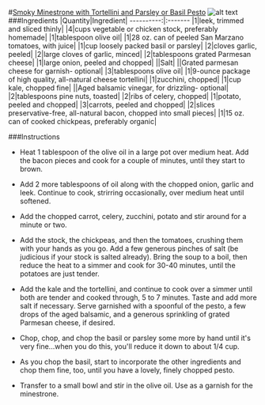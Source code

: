 #[Smoky Minestrone with Tortellini and Parsley or Basil Pesto](http://food52.com/recipes/4661-smoky-minestrone-with-tortellini-and-parsley-or-basil-pesto)
![alt text](https://images.food52.com/HlYDq1vAUhUva2GfcR0s8stnqBw=/753x502/17db38e1-ee3f-42a5-851e-8cd7c623ce35--052510F_415.JPG)
###Ingredients
|Quantity|Ingredient|
----------:|:-------
|1|leek, trimmed and sliced thinly|
|4|cups vegetable or chicken stock, preferably homemade|
|1|tablespoon olive oil|
|1|28 oz. can of peeled San Marzano tomatoes, with juice|
|1|cup loosely packed basil or parsley|
|2|cloves garlic, peeled|
|2|large cloves of garlic, minced|
|2|tablespoons grated Parmesan cheese|
|1|large onion, peeled and chopped|
||Salt|
||Grated parmesan cheese for garnish- optional|
|3|tablespoons olive oil|
|1|9-ounce package of high quality, all-natural cheese tortellini|
|1|zucchini, chopped|
|1|cup kale, chopped fine|
||Aged balsamic vinegar, for drizzling- optional|
|2|tablespoons pine nuts, toasted|
|2|ribs of celery, chopped|
|1|potato, peeled and chopped|
|3|carrots, peeled and chopped|
|2|slices preservative-free, all-natural bacon, chopped into small pieces|
|1|15 oz. can of cooked chickpeas, preferably organic|

###Instructions

* Heat 1 tablespoon of the olive oil in a large pot over medium heat. Add the bacon pieces and cook for a couple of minutes, until they start to brown.

* Add 2 more tablespoons of oil along with the chopped onion, garlic and leek. Continue to cook, strirring occasionally, over medium heat until softened.

* Add the chopped carrot, celery, zucchini, potato and stir around for a minute or two.

* Add the stock, the chickpeas, and then the tomatoes, crushing them with your hands as you go. Add a few generous pinches of salt (be judicious if your stock is salted already). Bring the soup to a boil, then reduce the heat to a simmer and cook for 30-40 minutes, until the potatoes are just tender.

* Add the kale and the tortellini, and continue to cook over a simmer until both are tender and cooked through, 5 to 7 minutes. Taste and add more salt if necessary. Serve garnished with a spoonful of the pesto, a few drops of the aged balsamic, and a generous sprinkling of grated Parmesan cheese, if desired.

* Chop, chop, and chop the basil or parsley some more by hand until it's very fine...when you do this, you'll reduce it down to about 1/4 cup.

* As you chop the basil, start to incorporate the other ingredients and chop them fine, too, until you have a lovely, finely chopped pesto.

* Transfer to a small bowl and stir in the olive oil. Use as a  garnish for the minestrone.